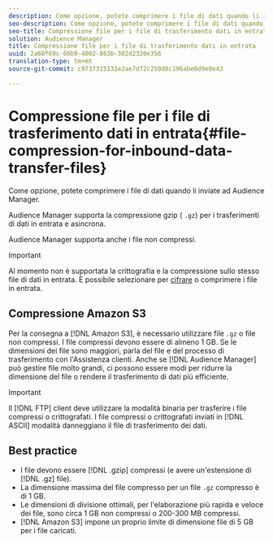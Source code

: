 ```yaml
---
description: Come opzione, potete comprimere i file di dati quando li inviate ad Audience Manager.
seo-description: Come opzione, potete comprimere i file di dati quando li inviate ad Audience Manager.
seo-title: Compressione file per i file di trasferimento dati in entrata
solution: Audience Manager
title: Compressione file per i file di trasferimento dati in entrata
uuid: 2a68f69c-60b0-4002-863b-302d2320e356
translation-type: tm+mt
source-git-commit: c9737315132e2ae7d72c250d8c196abe8d9e0e43

---
```



# Compressione file per i file di trasferimento dati in entrata{#file-compression-for-inbound-data-transfer-files}

Come opzione, potete comprimere i file di dati quando li inviate ad Audience Manager.

<!-- inbound-file-compression.xml -->

Audience Manager supporta la compressione gzip ( `.gz`) per i trasferimenti di dati in entrata e asincrona.

Audience Manager supporta anche i file non compressi.

>[!IMPORTANT]
>
>Al momento non è supportata la crittografia e la compressione sullo stesso file di dati in entrata. È possibile selezionare per [cifrare](../../../integration/sending-audience-data/batch-data-transfer-explained/inbound-file-encryption.md) o comprimere i file in entrata.

## Compressione Amazon S3

Per la consegna a [!DNL Amazon S3], è necessario utilizzare file `.gz` o file non compressi. I file compressi devono essere di almeno 1 GB. Se le dimensioni dei file sono maggiori, parla del file e del processo di trasferimento con l'Assistenza clienti. Anche se [!DNL Audience Manager] può gestire file molto grandi, ci possono essere modi per ridurre la dimensione del file o rendere il trasferimento di dati più efficiente.

>[!IMPORTANT]
>
>Il [!DNL FTP] client deve utilizzare la modalità binaria per trasferire i file compressi o crittografati. I file compressi o crittografati inviati in [!DNL ASCII] modalità danneggiano il file di trasferimento dei dati.

## Best practice

* I file devono essere [!DNL .gzip] compressi (e avere un'estensione di [!DNL .gz] file).
* La dimensione massima del file compresso per un file `.gz` compresso è di 1 GB.
* Le dimensioni di divisione ottimali, per l'elaborazione più rapida e veloce dei file, sono circa 1 GB non compressi o 200-300 MB compressi.
* [!DNL Amazon S3] impone un proprio limite di dimensione file di 5 GB per i file caricati.